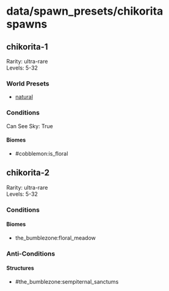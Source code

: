 # data/spawn_presets/chikorita spawns  
  
## chikorita-1  
Rarity: ultra-rare  
Levels: 5-32  
  
### World Presets  
* [natural](/data/spawn_data/natural.md)  
  
### Conditions  
Can See Sky: True  
  
#### Biomes  
  * #cobblemon:is_floral
  
  
## chikorita-2  
Rarity: ultra-rare  
Levels: 5-32  
  
### Conditions  
  
#### Biomes  
  * the_bumblezone:floral_meadow
  
  
### Anti-Conditions  
  
#### Structures  
  * #the_bumblezone:sempiternal_sanctums
  

